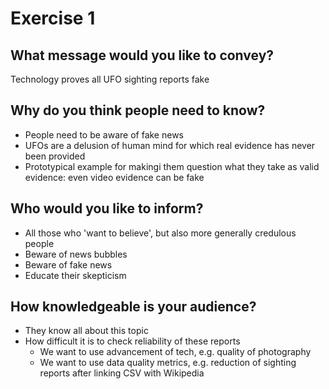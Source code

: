 # Exercise 1

## What message would you like to convey?
Technology proves all UFO sighting reports fake

## Why do you think people need to know?
- People need to be aware of fake news
- UFOs are a delusion of human mind for which real evidence has never been provided
- Prototypical example for makingi them question what they take as valid evidence: even video evidence can be fake

## Who would you like to inform?
- All those who 'want to believe', but also more generally credulous people
- Beware of news bubbles
- Beware of fake news
- Educate their skepticism

## How knowledgeable is your audience?
- They know all about this topic
- How difficult it is to check reliability of these reports
  - We want to use advancement of tech, e.g. quality of photography
  - We want to use data quality metrics, e.g. reduction of sighting reports after linking CSV with Wikipedia

